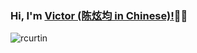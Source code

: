 ### Hi, I'm [Victor (陈炫均 in Chinese)!](https://xjchen.tech)👋👋 

<p align="left"> <img
src=https://github-readme-stats.vercel.app/api?username=xjchenGit&show_icons=true&hide_rank=true
alt=rcurtin /> </p>
